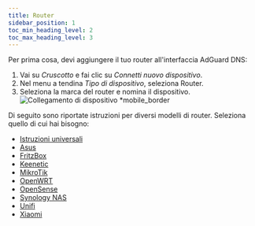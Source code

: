 ```yaml
---
title: Router
sidebar_position: 1
toc_min_heading_level: 2
toc_max_heading_level: 3
---
```


Per prima cosa, devi aggiungere il tuo router all'interfaccia AdGuard DNS:

1. Vai su _Cruscotto_ e fai clic su _Connetti nuovo dispositivo_.
2. Nel menu a tendina _Tipo di dispositivo_, seleziona Router.
3. Seleziona la marca del router e nomina il dispositivo.
    ![Collegamento di dispositivo \*mobile_border](https://cdn.adtidy.org/content/kb/dns/private/new_dns/connect/choose_router.png)

Di seguito sono riportate istruzioni per diversi modelli di router. Seleziona quello di cui hai bisogno:

- [Istruzioni universali](/private-dns/connect-devices/routers/universal.md)
- [Asus](/private-dns/connect-devices/routers/asus.md)
- [FritzBox](/private-dns/connect-devices/routers/fritzbox.md)
- [Keenetic](/private-dns/connect-devices/routers/keenetic.md)
- [MikroTik](/private-dns/connect-devices/routers/mikrotik.md)
- [OpenWRT](/private-dns/connect-devices/routers/openwrt.md)
- [OpenSense](/private-dns/connect-devices/routers/opnsense.md)
- [Synology NAS](/private-dns/connect-devices/routers/synology-nas.md)
- [Unifi](/private-dns/connect-devices/routers/unifi.md)
- [Xiaomi](/private-dns/connect-devices/routers/xiaomi.md)
